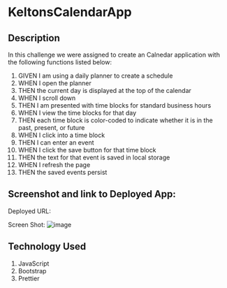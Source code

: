 # KeltonsCalendarApp

## Description
In this challenge we were assigned to create an Calnedar application with the following functions listed below:
1. GIVEN I am using a daily planner to create a schedule
2. WHEN I open the planner
3. THEN the current day is displayed at the top of the calendar
4. WHEN I scroll down
5. THEN I am presented with time blocks for standard business hours
6. WHEN I view the time blocks for that day
7. THEN each time block is color-coded to indicate whether it is in the past, present, or future
8. WHEN I click into a time block
9. THEN I can enter an event
10. WHEN I click the save button for that time block
11. THEN the text for that event is saved in local storage
12. WHEN I refresh the page
13. THEN the saved events persist

## Screenshot and link to Deployed App:
Deployed URL:

Screen Shot: 
![image](https://user-images.githubusercontent.com/124960295/227824471-f499835a-2df8-4704-bd74-f45df371f0a2.png)

## Technology Used
1. JavaScript
2. Bootstrap
3. Prettier
